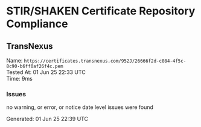 # STIR/SHAKEN Certificate Repository Compliance

## TransNexus

Name: `https://certificates.transnexus.com/952J/26666f2d-c084-4f5c-8c90-b6ff0af26f4c.pem`\
Tested At: 01 Jun 25 22:33 UTC\
Time: 9ms

### Issues

no warning, or error, or notice date level issues were found

Generated: 01 Jun 25 22:39 UTC